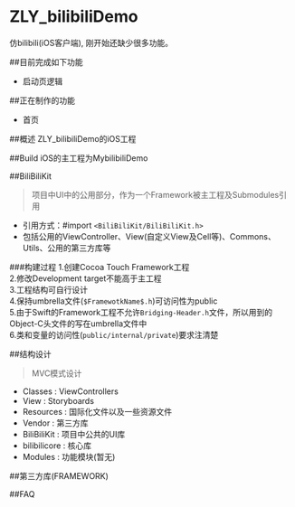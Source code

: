 # ZLY_bilibiliDemo
仿bilibili(iOS客户端), 刚开始还缺少很多功能。

##目前完成如下功能
- 启动页逻辑

##正在制作的功能
- 首页

##概述
ZLY_bilibiliDemo的iOS工程

##Build
iOS的主工程为MybilibiliDemo

##BiliBiliKit
>项目中UI中的公用部分，作为一个Framework被主工程及Submodules引用

- 引用方式：#import `<BiliBiliKit/BiliBiliKit.h>`
- 包括公用的ViewController、View(自定义View及Cell等)、Commons、Utils、公用的第三方库等

###构建过程
1.创建Cocoa Touch Framework工程  
2.修改Development target不能高于主工程  
3.工程结构可自行设计  
4.保持umbrella文件(`$FramewotkName$.h`)可访问性为public  
5.由于Swift的Framework工程不允许`Bridging-Header.h`文件，所以用到的Object-C头文件的写在umbrella文件中  
6.类和变量的访问性(`public/internal/private`)要求注清楚

##结构设计
>MVC模式设计

- Classes : ViewControllers
- View : Storyboards
- Resources : 国际化文件以及一些资源文件
- Vendor : 第三方库
- BiliBiliKit : 项目中公共的UI库
- bilibilicore : 核心库
- Modules : 功能模块(暂无)

##第三方库(FRAMEWORK)

##FAQ
